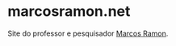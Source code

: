 # marcosramon.net

Site do professor e pesquisador [Marcos Ramon](https://marcosramon.net/about.html).
